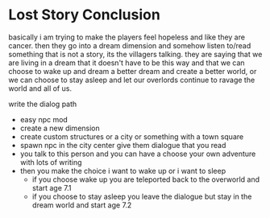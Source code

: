 # Lost Story Conclusion

basically i am trying to make the players feel hopeless and like they are cancer. then they go into a dream dimension and somehow listen to/read something that is not a story, its the villagers talking. they are saying that we are living in a dream that it doesn't have to be this way and that we can choose to wake up and dream a better dream and create a better world, or we can choose to stay asleep and let our overlords continue to ravage the world and all of us.

write the dialog path

- easy npc mod
- create a new dimension
- create custom structures or a city or something with a town square
- spawn npc in the city center give them dialogue that you read
- you talk to this person and you can have a choose your own adventure with lots of writing
- then you make the choice i want to wake up or i want to sleep
  - if you choose wake up you are teleported back to the overworld and start age 7.1
  - if you choose to stay asleep you leave the dialogue but stay in the dream world and start age 7.2
